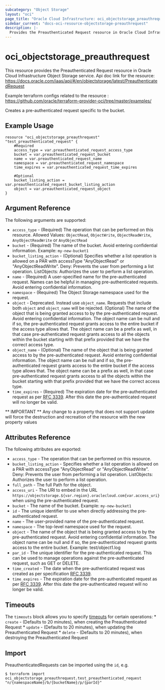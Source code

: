 ```yaml
---
subcategory: "Object Storage"
layout: "oci"
page_title: "Oracle Cloud Infrastructure: oci_objectstorage_preauthrequest"
sidebar_current: "docs-oci-resource-objectstorage-preauthrequest"
description: |-
  Provides the Preauthenticated Request resource in Oracle Cloud Infrastructure Object Storage service
---
```


# oci_objectstorage_preauthrequest
This resource provides the Preauthenticated Request resource in Oracle Cloud Infrastructure Object Storage service.
Api doc link for the resource: https://docs.oracle.com/iaas/api/#/en/objectstorage/latest/PreauthenticatedRequest

Example terraform configs related to the resource : https://github.com/oracle/terraform-provider-oci/tree/master/examples/

Creates a pre-authenticated request specific to the bucket.


## Example Usage

```hcl
resource "oci_objectstorage_preauthrequest" "test_preauthenticated_request" {
	#Required
	access_type = var.preauthenticated_request_access_type
	bucket = var.preauthenticated_request_bucket
	name = var.preauthenticated_request_name
	namespace = var.preauthenticated_request_namespace
	time_expires = var.preauthenticated_request_time_expires

	#Optional
	bucket_listing_action = var.preauthenticated_request_bucket_listing_action
	object = var.preauthenticated_request_object
}
```

## Argument Reference

The following arguments are supported:

* `access_type` - (Required) The operation that can be performed on this resource. Allowed Values: `ObjectRead`, `ObjectWrite`, `ObjectReadWrite`, `AnyObjectReadWrite` or `AnyObjectRead`
* `bucket` - (Required) The name of the bucket. Avoid entering confidential information. Example: `my-new-bucket1` 
* `bucket_listing_action` - (Optional) Specifies whether a list operation is allowed on a PAR with accessType "AnyObjectRead" or "AnyObjectReadWrite". Deny: Prevents the user from performing a list operation. ListObjects: Authorizes the user to perform a list operation. 
* `name` - (Required) A user-specified name for the pre-authenticated request. Names can be helpful in managing pre-authenticated requests. Avoid entering confidential information. 
* `namespace` - (Required) The Object Storage namespace used for the request.
* `object` - Deprecated. Instead use `object_name`. Requests that include both `object` and `object_name` will be rejected. (Optional) The name of the object that is being granted access to by the pre-authenticated request. Avoid entering confidential information. The object name can be null and if so, the pre-authenticated request grants access to the entire bucket if the access type allows that. The object name can be a prefix as well, in that case pre-authenticated request grants access to all the objects within the bucket starting with that prefix provided that we have the correct access type.
* `object_name` - (Optional) The name of the object that is being granted access to by the pre-authenticated request. Avoid entering confidential information. The object name can be null and if so, the pre-authenticated request grants access to the entire bucket if the access type allows that. The object name can be a prefix as well, in that case pre-authenticated request grants access to all the objects within the bucket starting with that prefix provided that we have the correct access type.
* `time_expires` - (Required) The expiration date for the pre-authenticated request as per [RFC 3339](https://tools.ietf.org/html/rfc3339). After this date the pre-authenticated request will no longer be valid. 


** IMPORTANT **
Any change to a property that does not support update will force the destruction and recreation of the resource with the new property values

## Attributes Reference

The following attributes are exported:

* `access_type` - The operation that can be performed on this resource.
* `bucket_listing_action` - Specifies whether a list operation is allowed on a PAR with accessType "AnyObjectRead" or "AnyObjectReadWrite". Deny: Prevents the user from performing a list operation. ListObjects: Authorizes the user to perform a list operation. 
* `full_path` - The full Path for the object.
* `access_uri` - The URI to embed in the URL `https://objectstorage.${var.region}.oraclecloud.com{var.access_uri}` when using the pre-authenticated request.
* `bucket` - The name of the bucket.  Example: `my-new-bucket1`
* `id` - The unique identifier to use when directly addressing the pre-authenticated request.
* `name` - The user-provided name of the pre-authenticated request.
* `namespace` - The top-level namespace used for the request.
* `object` - The name of the object that is being granted access to by the pre-authenticated request. Avoid entering confidential information. The object name can be null and if so, the pre-authenticated request grants access to the entire bucket. Example: test/object1.log 
* `par_id` - The unique identifier for the pre-authenticated request. This can be used to manage operations against the pre-authenticated request, such as GET or DELETE.
* `time_created` - The date when the pre-authenticated request was created as per specification [RFC 3339](https://tools.ietf.org/html/rfc3339). 
* `time_expires` - The expiration date for the pre-authenticated request as per [RFC 3339](https://tools.ietf.org/html/rfc3339). After this date the pre-authenticated request will no longer be valid. 

## Timeouts

The `timeouts` block allows you to specify [timeouts](https://registry.terraform.io/providers/oracle/oci/latest/docs/guides/changing_timeouts) for certain operations:
	* `create` - (Defaults to 20 minutes), when creating the Preauthenticated Request
	* `update` - (Defaults to 20 minutes), when updating the Preauthenticated Request
	* `delete` - (Defaults to 20 minutes), when destroying the Preauthenticated Request


## Import

PreauthenticatedRequests can be imported using the `id`, e.g.

```
$ terraform import oci_objectstorage_preauthrequest.test_preauthenticated_request "n/{namespaceName}/b/{bucketName}/p/{parId}" 
```

